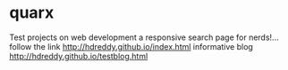 # quarx
Test projects on web development
a responsive search page for nerds!... follow the link http://hdreddy.github.io/index.html
informative blog http://hdreddy.github.io/testblog.html
